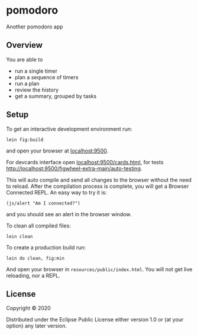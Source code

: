 # pomodoro

Another pomodoro app

## Overview

You are able to 
 - run a single timer
 - plan a sequence of timers
 - run a plan
 - review the history
 - get a summary, grouped by tasks

## Setup

To get an interactive development environment run:

    lein fig:build

and open your browser at [localhost:9500](http://localhost:9500/).

For devcards interface open [localhost:9500/cards.html](http://localhost:9500/cards.html),
for tests [http://localhost:9500/figwheel-extra-main/auto-testing](http://localhost:9500/figwheel-extra-main/auto-testing).


This will auto compile and send all changes to the browser without the
need to reload. After the compilation process is complete, you will
get a Browser Connected REPL. An easy way to try it is:

    (js/alert "Am I connected?")

and you should see an alert in the browser window.

To clean all compiled files:

    lein clean

To create a production build run:

    lein do clean, fig:min

And open your browser in `resources/public/index.html`. You will not
get live reloading, nor a REPL. 

## License

Copyright © 2020

Distributed under the Eclipse Public License either version 1.0 or (at your option) any later version.
